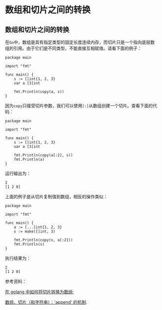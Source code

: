 # 数组和切片之间的转换

## 数组和切片之间的转换

在`Go`中，数组是具有指定类型的固定长度连续内存，而切片只是一个指向底层数组的引用。由于它们是不同类型，不能直接互相赋值。请看下面的例子：

```
package main

import "fmt"

func main() {
    s := []int{1, 2, 3}
    var a [3]int

    fmt.Println(copy(a, s))
} 
```

因为`copy`只接受切片参数，我们可以使用`[:]`从数组创建一个切片。查看下面的代码：

```
package main

import "fmt"

func main() {
    s := []int{1, 2, 3}
    var a [3]int

    fmt.Println(copy(a[:2], s))
    fmt.Println(a)
} 
```

运行输出为：

```
2
[1 2 0] 
```

上面的例子是从切片复制值到数组，相反的操作类似：

```
package main

import "fmt"

func main() {
    a := [...]int{1, 2, 3}
    s := make([]int, 3)

    fmt.Println(copy(s, a[:2]))
    fmt.Println(s)
} 
```

执行结果为：

```
2
[1 2 0] 
```

参考资料：

[在 golang 中如何将切片转换为数组](http://stackoverflow.com/questions/19073769/in-golang-how-do-you-convert-a-slice-into-an-array);

[数组、切片（和字符串）：'append' 的机制](https://blog.golang.org/slices).
